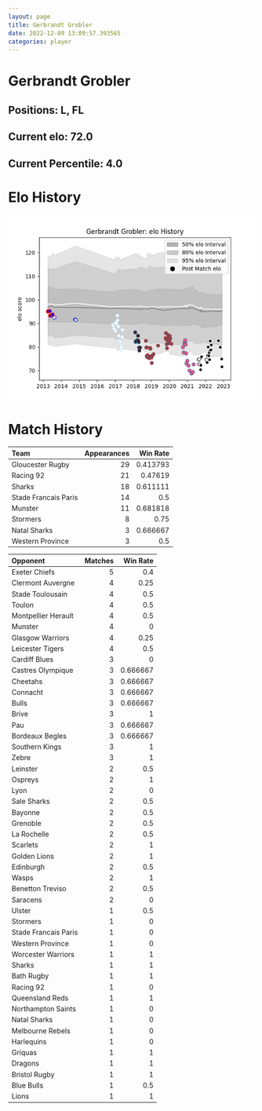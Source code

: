 ```yaml
---  
layout: page  
title: Gerbrandt Grobler  
date: 2022-12-09 13:09:57.393565  
categories: player  
---
```

# Gerbrandt Grobler

## Positions: L, FL

## Current elo: 72.0

## Current Percentile: 4.0

# Elo History


![elo history](history_GerbrandtGrobler.png)
# Match History


| Team                 |   Appearances |   Win Rate |
|:---------------------|--------------:|-----------:|
| Gloucester Rugby     |            29 |   0.413793 |
| Racing 92            |            21 |   0.47619  |
| Sharks               |            18 |   0.611111 |
| Stade Francais Paris |            14 |   0.5      |
| Munster              |            11 |   0.681818 |
| Stormers             |             8 |   0.75     |
| Natal Sharks         |             3 |   0.666667 |
| Western Province     |             3 |   0.5      |

| Opponent             |   Matches |   Win Rate |
|:---------------------|----------:|-----------:|
| Exeter Chiefs        |         5 |   0.4      |
| Clermont Auvergne    |         4 |   0.25     |
| Stade Toulousain     |         4 |   0.5      |
| Toulon               |         4 |   0.5      |
| Montpellier Herault  |         4 |   0.5      |
| Munster              |         4 |   0        |
| Glasgow Warriors     |         4 |   0.25     |
| Leicester Tigers     |         4 |   0.5      |
| Cardiff Blues        |         3 |   0        |
| Castres Olympique    |         3 |   0.666667 |
| Cheetahs             |         3 |   0.666667 |
| Connacht             |         3 |   0.666667 |
| Bulls                |         3 |   0.666667 |
| Brive                |         3 |   1        |
| Pau                  |         3 |   0.666667 |
| Bordeaux Begles      |         3 |   0.666667 |
| Southern Kings       |         3 |   1        |
| Zebre                |         3 |   1        |
| Leinster             |         2 |   0.5      |
| Ospreys              |         2 |   1        |
| Lyon                 |         2 |   0        |
| Sale Sharks          |         2 |   0.5      |
| Bayonne              |         2 |   0.5      |
| Grenoble             |         2 |   0.5      |
| La Rochelle          |         2 |   0.5      |
| Scarlets             |         2 |   1        |
| Golden Lions         |         2 |   1        |
| Edinburgh            |         2 |   0.5      |
| Wasps                |         2 |   1        |
| Benetton Treviso     |         2 |   0.5      |
| Saracens             |         2 |   0        |
| Ulster               |         1 |   0.5      |
| Stormers             |         1 |   0        |
| Stade Francais Paris |         1 |   0        |
| Western Province     |         1 |   0        |
| Worcester Warriors   |         1 |   1        |
| Sharks               |         1 |   1        |
| Bath Rugby           |         1 |   1        |
| Racing 92            |         1 |   0        |
| Queensland Reds      |         1 |   1        |
| Northampton Saints   |         1 |   0        |
| Natal Sharks         |         1 |   0        |
| Melbourne Rebels     |         1 |   0        |
| Harlequins           |         1 |   0        |
| Griquas              |         1 |   1        |
| Dragons              |         1 |   1        |
| Bristol Rugby        |         1 |   1        |
| Blue Bulls           |         1 |   0.5      |
| Lions                |         1 |   1        |